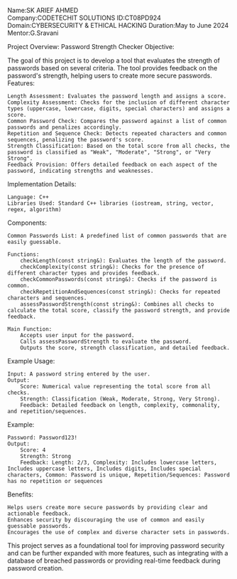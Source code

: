 Name:SK ARIEF AHMED  
Company:CODETECHIT SOLUTIONS
ID:CT08PD924
Domain:CYBERSECURITY & ETHICAL HACKING
Duration:May to June 2024
Mentor:G.Sravani




Project Overview: Password Strength Checker
Objective:

The goal of this project is to develop a tool that evaluates the strength of passwords based on several criteria. The tool provides feedback on the password's strength, helping users to create more secure passwords.
Features:

    Length Assessment: Evaluates the password length and assigns a score.
    Complexity Assessment: Checks for the inclusion of different character types (uppercase, lowercase, digits, special characters) and assigns a score.
    Common Password Check: Compares the password against a list of common passwords and penalizes accordingly.
    Repetition and Sequence Check: Detects repeated characters and common sequences, penalizing the password's score.
    Strength Classification: Based on the total score from all checks, the password is classified as "Weak", "Moderate", "Strong", or "Very Strong".
    Feedback Provision: Offers detailed feedback on each aspect of the password, indicating strengths and weaknesses.

Implementation Details:

    Language: C++
    Libraries Used: Standard C++ libraries (iostream, string, vector, regex, algorithm)

Components:

    Common Passwords List: A predefined list of common passwords that are easily guessable.

    Functions:
        checkLength(const string&): Evaluates the length of the password.
        checkComplexity(const string&): Checks for the presence of different character types and provides feedback.
        checkCommonPasswords(const string&): Checks if the password is common.
        checkRepetitionAndSequences(const string&): Checks for repeated characters and sequences.
        assessPasswordStrength(const string&): Combines all checks to calculate the total score, classify the password strength, and provide feedback.

    Main Function:
        Accepts user input for the password.
        Calls assessPasswordStrength to evaluate the password.
        Outputs the score, strength classification, and detailed feedback.

Example Usage:

    Input: A password string entered by the user.
    Output:
        Score: Numerical value representing the total score from all checks.
        Strength: Classification (Weak, Moderate, Strong, Very Strong).
        Feedback: Detailed feedback on length, complexity, commonality, and repetition/sequences.

Example:

    Password: Password123!
    Output:
        Score: 4
        Strength: Strong
        Feedback: Length: 2/3, Complexity: Includes lowercase letters, Includes uppercase letters, Includes digits, Includes special characters, Common: Password is unique, Repetition/Sequences: Password has no repetition or sequences

Benefits:

    Helps users create more secure passwords by providing clear and actionable feedback.
    Enhances security by discouraging the use of common and easily guessable passwords.
    Encourages the use of complex and diverse character sets in passwords.

This project serves as a foundational tool for improving password security and can be further expanded with more features, such as integrating with a database of breached passwords or providing real-time feedback during password creation.
